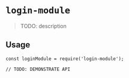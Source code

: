 # `login-module`

> TODO: description

## Usage

```
const loginModule = require('login-module');

// TODO: DEMONSTRATE API
```
